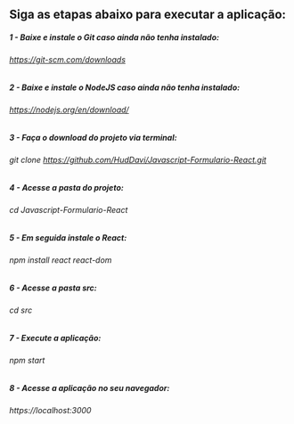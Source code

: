 ## Siga as etapas abaixo para executar a aplicação:
##### 1 - Baixe e instale o Git caso ainda não tenha instalado:
###### https://git-scm.com/downloads
##### 2 - Baixe e instale o NodeJS caso ainda não tenha instalado:
###### https://nodejs.org/en/download/
##### 3 - Faça o download do projeto via terminal:
###### git clone https://github.com/HudDavi/Javascript-Formulario-React.git
##### 4 - Acesse a pasta do projeto:
###### cd Javascript-Formulario-React
##### 5 - Em seguida instale o React:
###### npm install react react-dom
##### 6 - Acesse a pasta src:
###### cd src
##### 7 - Execute a aplicação:
###### npm start
##### 8 - Acesse a aplicação no seu navegador:
###### https://localhost:3000